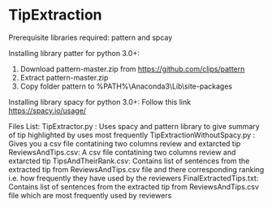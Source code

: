 # TipExtraction
Prerequisite libraries required: pattern and spcay

Installing library patter for python 3.0+:
1. Download pattern-master.zip from https://github.com/clips/pattern
2. Extract pattern-master.zip
3. Copy folder pattern to %PATH%\Anaconda3\Lib\site-packages

Installing library spacy for python 3.0+:
Follow this link https://spacy.io/usage/

Files List:
TipExtractor.py : Uses spacy and pattern library to give summary of tip highlighted by uses most frequently
TipExtractionWithoutSpacy.py : Gives you a csv file contatining two columns review and extarcted tip
ReviewsAndTips.csv: A csv file contatining two columns review and extarcted tip
TipsAndTheirRank.csv: Contains list of sentences from the extracted tip from ReviewsAndTips.csv file and there corresponding ranking i.e. how frequently they have used by the reviewers
FinalExtractedTips.txt: Contains list of sentences from the extracted tip from ReviewsAndTips.csv file which are most frequently used by reviewers


